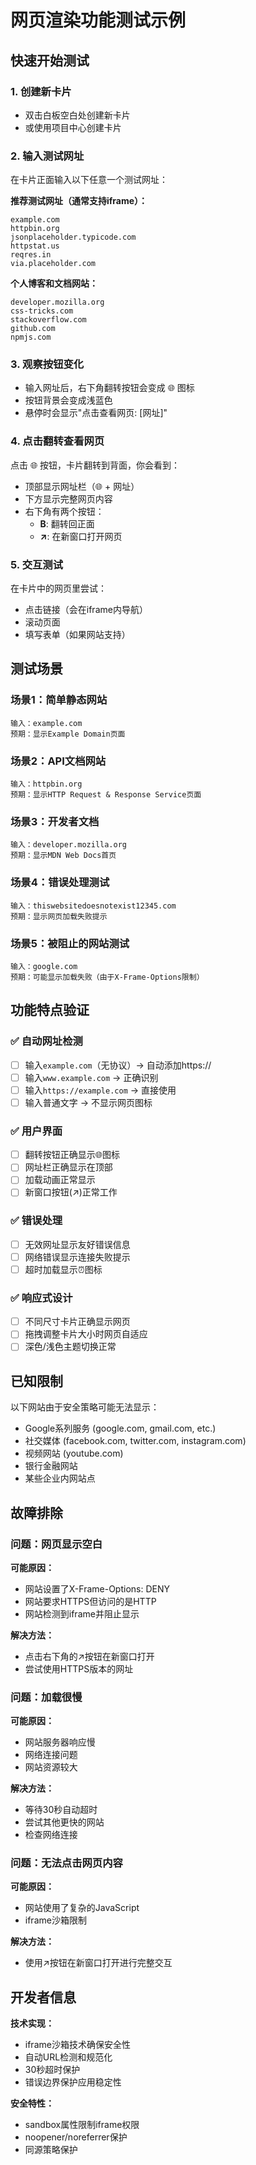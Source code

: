 # 网页渲染功能测试示例

## 快速开始测试

### 1. 创建新卡片
- 双击白板空白处创建新卡片
- 或使用项目中心创建卡片

### 2. 输入测试网址
在卡片正面输入以下任意一个测试网址：

**推荐测试网址（通常支持iframe）：**
```
example.com
httpbin.org
jsonplaceholder.typicode.com
httpstat.us
reqres.in
via.placeholder.com
```

**个人博客和文档网站：**
```
developer.mozilla.org
css-tricks.com
stackoverflow.com
github.com
npmjs.com
```

### 3. 观察按钮变化
- 输入网址后，右下角翻转按钮会变成 🌐 图标
- 按钮背景会变成浅蓝色
- 悬停时会显示"点击查看网页: [网址]"

### 4. 点击翻转查看网页
点击 🌐 按钮，卡片翻转到背面，你会看到：
- 顶部显示网址栏（🌐 + 网址）
- 下方显示完整网页内容
- 右下角有两个按钮：
  - **B**: 翻转回正面
  - **↗**: 在新窗口打开网页

### 5. 交互测试
在卡片中的网页里尝试：
- 点击链接（会在iframe内导航）
- 滚动页面
- 填写表单（如果网站支持）

## 测试场景

### 场景1：简单静态网站
```
输入：example.com
预期：显示Example Domain页面
```

### 场景2：API文档网站
```
输入：httpbin.org
预期：显示HTTP Request & Response Service页面
```

### 场景3：开发者文档
```
输入：developer.mozilla.org
预期：显示MDN Web Docs首页
```

### 场景4：错误处理测试
```
输入：thiswebsitedoesnotexist12345.com
预期：显示网页加载失败提示
```

### 场景5：被阻止的网站测试
```
输入：google.com
预期：可能显示加载失败（由于X-Frame-Options限制）
```

## 功能特点验证

### ✅ 自动网址检测
- [ ] 输入`example.com`（无协议）→ 自动添加https://
- [ ] 输入`www.example.com` → 正确识别
- [ ] 输入`https://example.com` → 直接使用
- [ ] 输入普通文字 → 不显示网页图标

### ✅ 用户界面
- [ ] 翻转按钮正确显示🌐图标
- [ ] 网址栏正确显示在顶部
- [ ] 加载动画正常显示
- [ ] 新窗口按钮(↗)正常工作

### ✅ 错误处理
- [ ] 无效网址显示友好错误信息
- [ ] 网络错误显示连接失败提示
- [ ] 超时加载显示⏰图标

### ✅ 响应式设计
- [ ] 不同尺寸卡片正确显示网页
- [ ] 拖拽调整卡片大小时网页自适应
- [ ] 深色/浅色主题切换正常

## 已知限制

以下网站由于安全策略可能无法显示：
- Google系列服务 (google.com, gmail.com, etc.)
- 社交媒体 (facebook.com, twitter.com, instagram.com)
- 视频网站 (youtube.com)
- 银行金融网站
- 某些企业内网站点

## 故障排除

### 问题：网页显示空白
**可能原因：**
- 网站设置了X-Frame-Options: DENY
- 网站要求HTTPS但访问的是HTTP
- 网站检测到iframe并阻止显示

**解决方法：**
- 点击右下角的↗按钮在新窗口打开
- 尝试使用HTTPS版本的网址

### 问题：加载很慢
**可能原因：**
- 网站服务器响应慢
- 网络连接问题
- 网站资源较大

**解决方法：**
- 等待30秒自动超时
- 尝试其他更快的网站
- 检查网络连接

### 问题：无法点击网页内容
**可能原因：**
- 网站使用了复杂的JavaScript
- iframe沙箱限制

**解决方法：**
- 使用↗按钮在新窗口打开进行完整交互

## 开发者信息

**技术实现：**
- iframe沙箱技术确保安全性
- 自动URL检测和规范化
- 30秒超时保护
- 错误边界保护应用稳定性

**安全特性：**
- sandbox属性限制iframe权限
- noopener/noreferrer保护
- 同源策略保护 